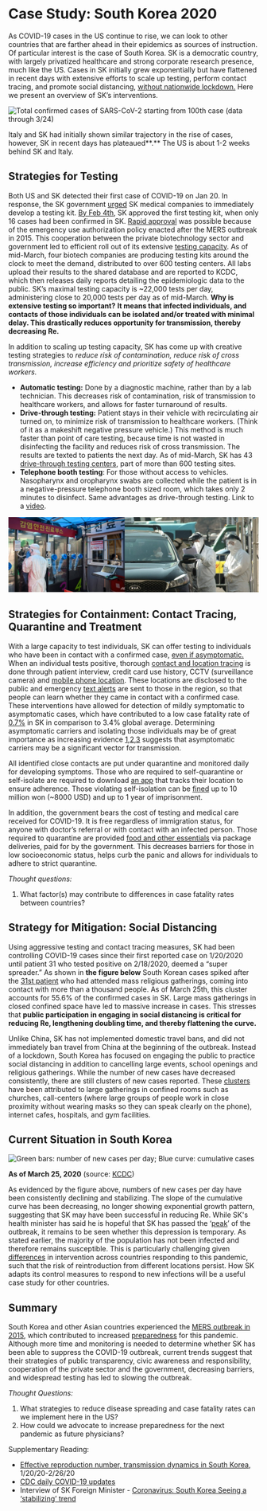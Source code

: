 # Case Study: South Korea 2020

As COVID-19 cases in the US continue to rise, we can look to other countries that are farther ahead in their epidemics as sources of instruction. Of particular interest is the case of South Korea. SK is a democratic country, with largely privatized healthcare and strong corporate research presence, much like the US. Cases in SK initially grew exponentially but have flattened in recent days with extensive efforts to scale up testing, perform contact tracing, and promote social distancing, [without nationwide lockdown.](https://www.scmp.com/week-asia/health-environment/article/3075164/south-koreas-coronavirus-response-opposite-china-and) Here we present an overview of SK’s interventions.

![Total confirmed cases of SARS-CoV-2 starting from 100th case \(data through 3/24\)](https://lh3.googleusercontent.com/tkqRr7ZnPQ-TXxHi5VyBxigTi76fk1cDz7sMj8CcHhEgnHWo1zSWzvvj8Fltv9UdHueNr0w6dKxQttcPS754tfQFHTLZRQyV-c_n3keCo4GPkhkkGs-IyhL18Ovc6zLtbGUEFBuN)

Italy and SK had initially shown similar trajectory in the rise of cases, however, SK in recent days has plateaued**.** The US is about 1-2 weeks behind SK and Italy.

## Strategies for Testing

Both US and SK detected their first case of COVID-19 on Jan 20. In response, the SK government [urged](https://www.reuters.com/article/us-health-coronavirus-testing-specialrep/special-report-how-korea-trounced-u-s-in-race-to-test-people-for-coronavirus-idUSKBN2153BW) SK medical companies to immediately develop a testing kit. [By Feb 4th,](https://www.reuters.com/article/us-health-coronavirus-testing-specialrep/special-report-how-korea-trounced-u-s-in-race-to-test-people-for-coronavirus-idUSKBN2153BW) SK approved the first testing kit, when only 16 cases had been confirmed in SK. [Rapid approval](https://www.wsj.com/articles/inside-the-south-korean-labs-churning-out-coronavirus-tests-11584610667) was possible because of the emergency use authorization policy enacted after the MERS outbreak in 2015. This cooperation between the private biotechnology sector and government led to efficient roll out of its extensive [testing capacity](https://www.washingtonpost.com/world/asia_pacific/coronavirus-test-kits-south-korea-us/2020/03/13/007f14fc-64a1-11ea-8a8e-5c5336b32760_story.html). As of mid-March, four biotech companies are producing testing kits around the clock to meet the demand, distributed to over 600 testing centers. All labs upload their results to the shared database and are reported to KCDC, which then releases daily reports detailing the epidemiologic data to the public. SK’s maximal testing capacity is ~22,000 tests per day,  administering close to 20,000 tests per day as of mid-March. **Why is extensive testing so important?** **It means that infected individuals, and contacts of those individuals can be isolated and/or treated with minimal delay. This drastically reduces opportunity for transmission, thereby decreasing Re.**

In addition to scaling up testing capacity, SK has come up with creative testing strategies to _reduce risk of contamination, reduce risk of cross transmission, increase efficiency and prioritize safety of healthcare workers._

* **Automatic testing:** Done by a diagnostic machine, rather than by a lab technician. This decreases risk of contamination, risk of transmission to healthcare workers, and allows for faster turnaround of results.
* **Drive-through testing:** Patient stays in their vehicle with recirculating air turned on, to minimize risk of transmission to healthcare workers. \(Think of it as a makeshift negative pressure vehicle.\) This method is much faster than point of care testing, because time is not wasted in disinfecting the facility and reduces risk of cross transmission. The results are texted to patients the next day. As of mid-March, SK has 43 [drive-through testing centers](https://doi.org/10.3346/jkms.2020.35.e123%20), part of more than 600 testing sites.
* **Telephone booth testing**: For those without access to vehicles. Nasopharynx and oropharynx swabs are collected while the patient is in a negative-pressure telephone booth sized room, which takes only 2 minutes to disinfect. Same advantages as drive-through testing. Link to a [video](http://www.arirang.com/News/News_View.asp?sys_lang=Eng&nseq=254358%20).

![Image Source: AFP](../.gitbook/assets/image.png)

## **Strategies for Containment: Contact Tracing, Quarantine and Treatment**

With a large capacity to test individuals, SK can offer testing to individuals who have been in contact with a confirmed case, [even if asymptomatic.](https://www.nytimes.com/2020/03/11/opinion/letters/south-korea-coronavirus.html) When an individual tests positive, thorough [contact and location tracing](https://www.ncbi.nlm.nih.gov/pmc/articles/PMC7045882/) is done through patient interview, credit card use history, CCTV \(surveillance camera\) and [mobile phone location](https://www.sciencemag.org/news/2020/03/cellphone-tracking-could-help-stem-spread-coronavirus-privacy-price). These locations are disclosed to the public and emergency [text alerts](https://www.nature.com/articles/d41586-020-00740-y) are sent to those in the region, so that people can learn whether they came in contact with a confirmed case. These interventions have allowed for detection of mildly symptomatic to asymptomatic cases, which have contributed to a low case fatality rate of [0.7%](https://www.bbc.com/news/world-asia-51836898) in SK in comparison to 3.4% global average. Determining asymptomatic carriers and isolating those individuals may be of great importance as increasing evidence [1](https://www.nejm.org/doi/full/10.1056/NEJMc2001468?url_ver=Z39.88-2003&rfr_id=ori:rid:crossref.org&rfr_dat=cr_pub%3dpubmed),[2](https://www.thelancet.com/journals/laninf/article/PIIS1473-3099%2820%2930114-6/fulltext),[3](https://science.sciencemag.org/content/early/2020/03/13/science.abb3221) suggests that asymptomatic carriers may be a significant vector for transmission.

All identified close contacts are put under quarantine and monitored daily for developing symptoms. Those who are required to self-quarantine or self-isolate are required to download [an app](https://www.nytimes.com/2020/03/23/world/asia/coronavirus-south-korea-flatten-curve.html) that tracks their location to ensure adherence. Those violating self-isolation can be [fined](http://ncov.mohw.go.kr/en/baroView.do?brdId=11&brdGubun=111&dataGubun=&ncvContSeq=&contSeq=&board_id=&gubun=) up to 10 million won \(~8000 USD\) and up to 1 year of imprisonment. 

In addition, the government bears the cost of testing and medical care received for COVID-19. It is free regardless of immigration status, for anyone with doctor’s referral or with contact with an infected person. Those required to quarantine are provided [food and other essentials](https://observers.france24.com/en/20200305-south-korea-coronavirus-COVID-19-kits-masks) via package deliveries, paid for by the government. This decreases barriers for those in low socioeconomic status, helps curb the panic and allows for individuals to adhere to strict quarantine.

_Thought questions:_

1. What factor\(s\) may contribute to differences in case fatality rates between countries? 

## Strategy for Mitigation: Social Distancing

Using aggressive testing and contact tracing measures, SK had been controlling COVID-19 cases since their first reported case on 1/20/2020 until patient 31 who tested positive on 2/18/2020, deemed a “super spreader.” As shown in **the figure below** South Korean cases spiked after the [31st patient](https://graphics.reuters.com/CHINA-HEALTH-SOUTHKOREA-CLUSTERS/0100B5G33SB/index.html) who had attended mass religious gatherings, coming into contact with more than a thousand people. As of March 25th, this cluster accounts for 55.6% of the confirmed cases in SK. Large mass gatherings in closed confined space have led to massive increase in cases. This stresses that **public participation in engaging in social distancing is critical for reducing Re, lengthening doubling time, and thereby flattening the curve.**

Unlike China, SK has not implemented domestic travel bans, and did not immediately ban travel from China at the beginning of the outbreak. Instead of a lockdown, South Korea has focused on engaging the public to practice social distancing in addition to cancelling large events, school openings and religious gatherings. While the number of new cases have decreased consistently, there are still clusters of new cases reported. These [clusters](https://www.ijidonline.com/article/S1201-9712%2820%2930150-8/fulltext) have been attributed to large gatherings in confined rooms such as churches, call-centers \(where large groups of people work in close proximity without wearing masks so they can speak clearly on the phone\), internet cafes, hospitals, and gym facilities.

## Current Situation in South Korea

![Green bars: number of new cases per day; Blue curve: cumulative cases](https://lh6.googleusercontent.com/d_BD18j51zTM-ONvpBAQ0wqktykMFrvLbUgMvEaAY-YPWndORz8N3Xl3Yrt8M3tTauXx2XNx8VogRB7jaol8QFI2d7ZVyD1XuDmsO0ujbiJDQMKQJEcoPTLgMVacQJcjGrjHc-N_)

**As of March 25, 2020** \(source: [KCDC](https://www.cdc.go.kr/board/board.es?mid=&bid=0030)\)

As evidenced by the figure above, numbers of new cases per day have been consistently declining and stabilizing. The slope of the cumulative curve has been decreasing, no longer showing exponential growth pattern, suggesting that SK may have been successful in reducing Re. While SK's health minister has said he is hopeful that SK has passed the ‘[peak](https://www.cnn.com/2020/03/09/asia/south-korea-coronavirus-intl-hnk/index.html)’ of the outbreak, it remains to be seen whether this depression is temporary. As stated earlier, the majority of the population has not been infected and therefore remains susceptible. This is particularly challenging given [differences](https://www.sciencemag.org/news/2020/03/mass-testing-school-closings-lockdowns-countries-pick-tactics-war-against-coronavirus) in intervention across countries responding to this pandemic, such that the risk of reintroduction from different locations persist. How SK adapts its control measures to respond to new infections will be a useful case study for other countries.

## Summary

South Korea and other Asian countries experienced the [MERS outbreak in 2015](https://www.ncbi.nlm.nih.gov/pmc/articles/PMC5840604/), which contributed to increased [preparedness](https://www.lawfareblog.com/lessons-america-how-south-korean-authorities-used-law-fight-coronavirus) for this pandemic. Although more time and monitoring is needed to determine whether SK has been able to suppress the COVID-19 outbreak, current trends suggest that their strategies of public transparency, civic awareness and responsibility, cooperation of the private sector and the government, decreasing barriers, and widespread testing has led to slowing the outbreak.

_Thought Questions:_

1. What strategies to reduce disease spreading and case fatality rates can we implement here in the US?
2. How could we advocate to increase preparedness for the next pandemic as future physicians?  

Supplementary Reading:

* [Effective reproduction number, transmission dynamics in South Korea](https://www.ijidonline.com/article/S1201-9712%2820%2930150-8/fulltext), 1/20/20-2/26/20
* [CDC daily COVID-19 updates](https://www.cdc.go.kr/board/board.es?mid=a30402000000&bid=0030)
* Interview of SK Foreign Minister - [Coronavirus: South Korea Seeing a ‘stabilizing’ trend](https://www.bbc.com/news/av/world-asia-51897979/coronavirus-south-korea-seeing-a-stabilising-trend)

